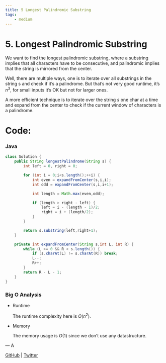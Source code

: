 ```yaml
---
title: 5 Longest Palindromic Substring
tags:
    - medium
---
```



# 5. Longest Palindromic Substring

We want to find the longest palindromic substring, where a substring implies that all characters have to be consecutive, and palindromic implies that the string is mirrored from the center.

Well, there are multiple ways, one is to iterate over all substrings in the string s and check if it’s a palindrome. But that’s not very good runtime, it’s $n^3$, for small inputs it’s OK but not for larger ones.

A more efficient technique is to iterate over the string $s$ one char at a time and expand from the center to check if the current window of characters is a palindrome.

# Code:

### Java

```java
class Solution {
    public String longestPalindrome(String s) {
        int left = 0, right = 0;

        for (int i = 0;i<s.length();++i) {
            int even = expandFromCenter(s,i,i);
            int odd = expandFromCenter(s,i,i+1);

            int length = Math.max(even,odd);

            if (length > right - left) {
                left = i - (length - 1)/2;
                right = i + (length/2);
            }
        }  

        return s.substring(left,right+1);
    }

    private int expandFromCenter(String s,int L, int R) {
        while (L >= 0 && R < s.length()) {
            if (s.charAt(L) != s.charAt(R)) break;
            L--;
            R++;
        }
        return R - L - 1;
    }
}
```

### Big O Analysis

- Runtime
    
    The runtime complexity here is $O (n^2)$.
    
- Memory
    
    The memory usage is $O(1)$ since we don’t use any datastructure.
    

— A

[GitHub](https://github.com/AtharvaKamble) | [Twitter](https://twitter.com/AtharvaKamble07)